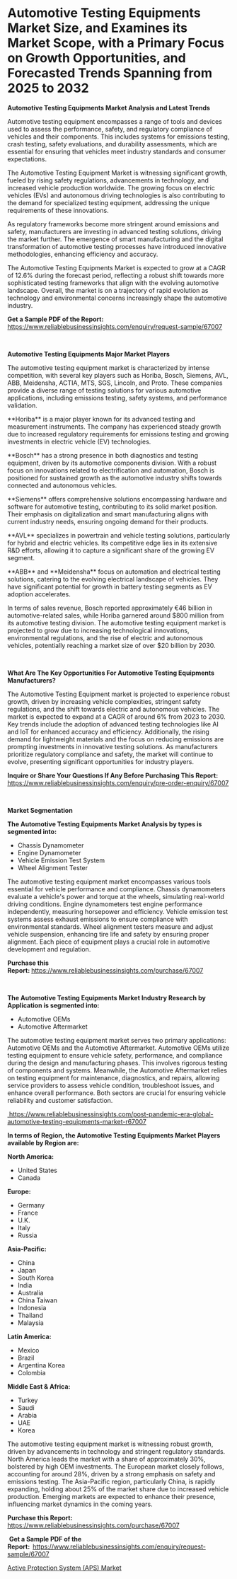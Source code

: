<p><h1>Automotive Testing Equipments Market Size, and Examines its Market Scope, with a Primary Focus on Growth Opportunities, and Forecasted Trends Spanning from 2025 to 2032</h1></p><p><strong>Automotive Testing Equipments Market Analysis and Latest Trends</strong></p>
<p><p>Automotive testing equipment encompasses a range of tools and devices used to assess the performance, safety, and regulatory compliance of vehicles and their components. This includes systems for emissions testing, crash testing, safety evaluations, and durability assessments, which are essential for ensuring that vehicles meet industry standards and consumer expectations.</p><p>The Automotive Testing Equipment Market is witnessing significant growth, fueled by rising safety regulations, advancements in technology, and increased vehicle production worldwide. The growing focus on electric vehicles (EVs) and autonomous driving technologies is also contributing to the demand for specialized testing equipment, addressing the unique requirements of these innovations.</p><p>As regulatory frameworks become more stringent around emissions and safety, manufacturers are investing in advanced testing solutions, driving the market further. The emergence of smart manufacturing and the digital transformation of automotive testing processes have introduced innovative methodologies, enhancing efficiency and accuracy.</p><p>The Automotive Testing Equipments Market is expected to grow at a CAGR of 12.6% during the forecast period, reflecting a robust shift towards more sophisticated testing frameworks that align with the evolving automotive landscape. Overall, the market is on a trajectory of rapid evolution as technology and environmental concerns increasingly shape the automotive industry.</p></p>
<p><strong>Get a Sample PDF of the Report:&nbsp;</strong> <a href="https://www.reliablebusinessinsights.com/enquiry/request-sample/67007?utm_campaign=2924&utm_medium=2&utm_source=Github&utm_content=ia&utm_term=30032025&utm_id=automotive-testing-equipments">https://www.reliablebusinessinsights.com/enquiry/request-sample/67007</a></p>
<p>&nbsp;</p>
<p><strong>Automotive Testing Equipments Major Market Players</strong></p>
<p><p>The automotive testing equipment market is characterized by intense competition, with several key players such as Horiba, Bosch, Siemens, AVL, ABB, Meidensha, ACTIA, MTS, SGS, Lincoln, and Proto. These companies provide a diverse range of testing solutions for various automotive applications, including emissions testing, safety systems, and performance validation.</p><p>**Horiba** is a major player known for its advanced testing and measurement instruments. The company has experienced steady growth due to increased regulatory requirements for emissions testing and growing investments in electric vehicle (EV) technologies. </p><p>**Bosch** has a strong presence in both diagnostics and testing equipment, driven by its automotive components division. With a robust focus on innovations related to electrification and automation, Bosch is positioned for sustained growth as the automotive industry shifts towards connected and autonomous vehicles.</p><p>**Siemens** offers comprehensive solutions encompassing hardware and software for automotive testing, contributing to its solid market position. Their emphasis on digitalization and smart manufacturing aligns with current industry needs, ensuring ongoing demand for their products.</p><p>**AVL** specializes in powertrain and vehicle testing solutions, particularly for hybrid and electric vehicles. Its competitive edge lies in its extensive R&D efforts, allowing it to capture a significant share of the growing EV segment.</p><p>**ABB** and **Meidensha** focus on automation and electrical testing solutions, catering to the evolving electrical landscape of vehicles. They have significant potential for growth in battery testing segments as EV adoption accelerates.</p><p>In terms of sales revenue, Bosch reported approximately €46 billion in automotive-related sales, while Horiba garnered around $800 million from its automotive testing division. The automotive testing equipment market is projected to grow due to increasing technological innovations, environmental regulations, and the rise of electric and autonomous vehicles, potentially reaching a market size of over $20 billion by 2030.</p></p>
<p>&nbsp;</p>
<p><strong>What Are The Key Opportunities For Automotive Testing Equipments Manufacturers?</strong></p>
<p><p>The Automotive Testing Equipment market is projected to experience robust growth, driven by increasing vehicle complexities, stringent safety regulations, and the shift towards electric and autonomous vehicles. The market is expected to expand at a CAGR of around 6% from 2023 to 2030. Key trends include the adoption of advanced testing technologies like AI and IoT for enhanced accuracy and efficiency. Additionally, the rising demand for lightweight materials and the focus on reducing emissions are prompting investments in innovative testing solutions. As manufacturers prioritize regulatory compliance and safety, the market will continue to evolve, presenting significant opportunities for industry players.</p></p>
<p><strong>Inquire or Share Your Questions If Any Before Purchasing This Report:</strong> <a href="https://www.reliablebusinessinsights.com/enquiry/pre-order-enquiry/67007?utm_campaign=2924&utm_medium=2&utm_source=Github&utm_content=ia&utm_term=30032025&utm_id=automotive-testing-equipments">https://www.reliablebusinessinsights.com/enquiry/pre-order-enquiry/67007</a></p>
<p>&nbsp;</p>
<p><strong>Market Segmentation</strong></p>
<p><strong>The Automotive Testing Equipments Market Analysis by types is segmented into:</strong></p>
<p><ul><li>Chassis Dynamometer</li><li>Engine Dynamometer</li><li>Vehicle Emission Test System</li><li>Wheel Alignment Tester</li></ul></p>
<p><p>The automotive testing equipment market encompasses various tools essential for vehicle performance and compliance. Chassis dynamometers evaluate a vehicle's power and torque at the wheels, simulating real-world driving conditions. Engine dynamometers test engine performance independently, measuring horsepower and efficiency. Vehicle emission test systems assess exhaust emissions to ensure compliance with environmental standards. Wheel alignment testers measure and adjust vehicle suspension, enhancing tire life and safety by ensuring proper alignment. Each piece of equipment plays a crucial role in automotive development and regulation.</p></p>
<p><strong>Purchase this Report:&nbsp;</strong><a href="https://www.reliablebusinessinsights.com/purchase/67007?utm_campaign=2924&utm_medium=2&utm_source=Github&utm_content=ia&utm_term=30032025&utm_id=automotive-testing-equipments">https://www.reliablebusinessinsights.com/purchase/67007</a></p>
<p>&nbsp;</p>
<p><strong>The Automotive Testing Equipments Market Industry Research by Application is segmented into:</strong></p>
<p><ul><li>Automotive OEMs</li><li>Automotive Aftermarket</li></ul></p>
<p><p>The automotive testing equipment market serves two primary applications: Automotive OEMs and the Automotive Aftermarket. Automotive OEMs utilize testing equipment to ensure vehicle safety, performance, and compliance during the design and manufacturing phases. This involves rigorous testing of components and systems. Meanwhile, the Automotive Aftermarket relies on testing equipment for maintenance, diagnostics, and repairs, allowing service providers to assess vehicle condition, troubleshoot issues, and enhance overall performance. Both sectors are crucial for ensuring vehicle reliability and customer satisfaction.</p></p>
<p><a href="https://www.reliablebusinessinsights.com/post-pandemic-era-global-automotive-testing-equipments-market-r67007?utm_campaign=2924&utm_medium=2&utm_source=Github&utm_content=ia&utm_term=30032025&utm_id=automotive-testing-equipments">&nbsp;https://www.reliablebusinessinsights.com/post-pandemic-era-global-automotive-testing-equipments-market-r67007</a></p>
<p><strong>In terms of Region, the Automotive Testing Equipments Market Players available by Region are:</strong></p>
<p>
    <p> <strong> North America: </strong>
        <ul>
            <li>United States</li>
            <li>Canada</li>
        </ul>
        </p> 
    <p> <strong> Europe: </strong>
        <ul>
            <li>Germany</li>
            <li>France</li>
            <li>U.K.</li>
            <li>Italy</li>
            <li>Russia</li>
        </ul>
        </p> 
    <p> <strong> Asia-Pacific: </strong>
        <ul>
            <li>China</li>
            <li>Japan</li>
            <li>South Korea</li>
            <li>India</li>
            <li>Australia</li>
            <li>China Taiwan</li>
            <li>Indonesia</li>
            <li>Thailand</li>
            <li>Malaysia</li>
        </ul>
        </p> 
    <p> <strong> Latin America: </strong>
        <ul>
            <li>Mexico</li>
            <li>Brazil</li>
            <li>Argentina Korea</li>
            <li>Colombia</li>
        </ul>
        </p> 
    <p> <strong> Middle East & Africa: </strong>
        <ul>
            <li>Turkey</li>
            <li>Saudi</li>
            <li>Arabia</li>
            <li>UAE</li>
            <li>Korea</li>
        </ul>
    </p>
    </p>
<p><p>The automotive testing equipment market is witnessing robust growth, driven by advancements in technology and stringent regulatory standards. North America leads the market with a share of approximately 30%, bolstered by high OEM investments. The European market closely follows, accounting for around 28%, driven by a strong emphasis on safety and emissions testing. The Asia-Pacific region, particularly China, is rapidly expanding, holding about 25% of the market share due to increased vehicle production. Emerging markets are expected to enhance their presence, influencing market dynamics in the coming years.</p></p>
<p><strong>Purchase this Report: </strong><a href="https://www.reliablebusinessinsights.com/purchase/67007?utm_campaign=2924&utm_medium=2&utm_source=Github&utm_content=ia&utm_term=30032025&utm_id=automotive-testing-equipments">https://www.reliablebusinessinsights.com/purchase/67007</a></p>
<p>&nbsp;<strong>Get a Sample PDF of the Report:&nbsp;&nbsp;</strong><a href="https://www.reliablebusinessinsights.com/enquiry/request-sample/67007?utm_campaign=2924&utm_medium=2&utm_source=Github&utm_content=ia&utm_term=30032025&utm_id=automotive-testing-equipments">https://www.reliablebusinessinsights.com/enquiry/request-sample/67007</a></p>
<p><strong></strong></p>
<p><p><a href="https://github.com/xtysizov/Market-Research-Report-List-1/blob/main/active-protection-system-aps-market.md?utm_campaign=2924&utm_medium=2&utm_source=Github&utm_content=ia&utm_term=30032025&utm_id=automotive-testing-equipments">Active Protection System (APS) Market</a></p></p>